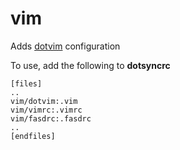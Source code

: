 vim
===

Adds [dotvim][1] configuration

To use, add the following to **dotsyncrc**

    [files]
    ..
    vim/dotvim:.vim
    vim/vimrc:.vimrc
    vim/fasdrc:.fasdrc
    ..
    [endfiles]

[1]: https://github.com/dotphiles/dotvim

